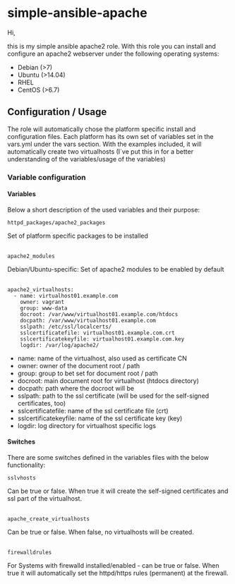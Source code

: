 # simple-ansible-apache

Hi,

this is my simple ansible apache2 role. With this role you can install and configure an apache2 webserver under the following operating systems:

* Debian (>7)
* Ubuntu (>14.04)
* RHEL
* CentOS (>6.7)

## Configuration / Usage

The role will automatically chose the platform specific install and configuration files. Each platform has its own set of variables set in the vars.yml under the vars section. With the examples included, it will automatically create two virtualhosts (I´ve put this in for a better understanding of the variables/usage of the variables)

### Variable configuration

#### Variables

Below a short description of the used variables and their purpose:

```
httpd_packages/apache2_packages
```
Set of platform specific packages to be installed
<br>
<br>

```
apache2_modules
```
Debian/Ubuntu-specific: Set of apache2 modules to be enabled by default
<br>
<br>

```
apache2_virtualhosts:
  - name: virtualhost01.example.com
    owner: vagrant
    group: www-data
    docroot: /var/www/virtualhost01.example.com/htdocs
    docpath: /var/www/virtualhost01.example.com
    sslpath: /etc/ssl/localcerts/
    sslcertificatefile: virtualhost01.example.com.crt
    sslcertificatekeyfile: virtualhost01.example.com.key
    logdir: /var/log/apache2/
```
- name: name of the virtualhost, also used as certificate CN
- owner: owner of the document root / path
- group: group to bet set for document root / path
- docroot: main document root for virtualhost (htdocs directory)
- docpath: path where the docroot will be
- sslpath: path to the ssl certificate (will be used for the self-signed certificates, too)
- sslcertificatefile: name of the ssl certificate file (crt)
- sslcertificatekeyfile: name of the ssl certificate key (key)
- logdir: log directory for virtualhost specific logs

#### Switches
There are some switches defined in the variables files with the below functionality:

```
sslvhosts
```
Can be true or false. When true it will create the self-signed certificates and ssl part of the virtualhost.
<br>
<br>


```
apache_create_virtualhosts
```
Can be true or false. When false, no virtualhosts will be created.
<br>
<br>


```
firewalldrules
```
For Systems with firewalld installed/enabled - can be true or false. When true it will automatically set the httpd/https rules (permanent) at the firewall.
